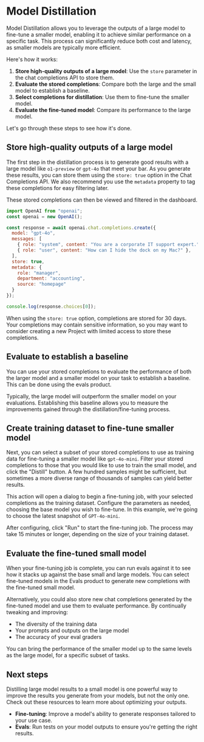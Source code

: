 # Model Distillation

Model Distillation allows you to leverage the outputs of a large model to fine-tune a smaller model, enabling it to achieve similar performance on a specific task. This process can significantly reduce both cost and latency, as smaller models are typically more efficient.

Here's how it works:

1. **Store high-quality outputs of a large model**: Use the `store` parameter in the chat completions API to store them.
2. **Evaluate the stored completions**: Compare both the large and the small model to establish a baseline.
3. **Select completions for distillation**: Use them to fine-tune the smaller model.
4. **Evaluate the fine-tuned model**: Compare its performance to the large model.

Let's go through these steps to see how it's done.

## Store high-quality outputs of a large model

The first step in the distillation process is to generate good results with a large model like `o1-preview` or `gpt-4o` that meet your bar. As you generate these results, you can store them using the `store: true` option in the Chat Completions API. We also recommend you use the `metadata` property to tag these completions for easy filtering later.

These stored completions can then be viewed and filtered in the dashboard.

```javascript
import OpenAI from "openai";
const openai = new OpenAI();

const response = await openai.chat.completions.create({
  model: "gpt-4o",
  messages: [
    { role: "system", content: "You are a corporate IT support expert." },
    { role: "user", content: "How can I hide the dock on my Mac?" },
  ],
  store: true,
  metadata: {
    role: "manager",
    department: "accounting",
    source: "homepage"
  }
});

console.log(response.choices[0]);
```

When using the `store: true` option, completions are stored for 30 days. Your completions may contain sensitive information, so you may want to consider creating a new Project with limited access to store these completions.

## Evaluate to establish a baseline

You can use your stored completions to evaluate the performance of both the larger model and a smaller model on your task to establish a baseline. This can be done using the evals product.

Typically, the large model will outperform the smaller model on your evaluations. Establishing this baseline allows you to measure the improvements gained through the distillation/fine-tuning process.

## Create training dataset to fine-tune smaller model

Next, you can select a subset of your stored completions to use as training data for fine-tuning a smaller model like `gpt-4o-mini`. Filter your stored completions to those that you would like to use to train the small model, and click the "Distill" button. A few hundred samples might be sufficient, but sometimes a more diverse range of thousands of samples can yield better results.

This action will open a dialog to begin a fine-tuning job, with your selected completions as the training dataset. Configure the parameters as needed, choosing the base model you wish to fine-tune. In this example, we're going to choose the latest snapshot of `GPT-4o-mini`.

After configuring, click "Run" to start the fine-tuning job. The process may take 15 minutes or longer, depending on the size of your training dataset.

## Evaluate the fine-tuned small model

When your fine-tuning job is complete, you can run evals against it to see how it stacks up against the base small and large models. You can select fine-tuned models in the Evals product to generate new completions with the fine-tuned small model.

Alternatively, you could also store new chat completions generated by the fine-tuned model and use them to evaluate performance. By continually tweaking and improving:

- The diversity of the training data
- Your prompts and outputs on the large model
- The accuracy of your eval graders

You can bring the performance of the smaller model up to the same levels as the large model, for a specific subset of tasks.

## Next steps

Distilling large model results to a small model is one powerful way to improve the results you generate from your models, but not the only one. Check out these resources to learn more about optimizing your outputs.

- **Fine-tuning**: Improve a model's ability to generate responses tailored to your use case.
- **Evals**: Run tests on your model outputs to ensure you're getting the right results.